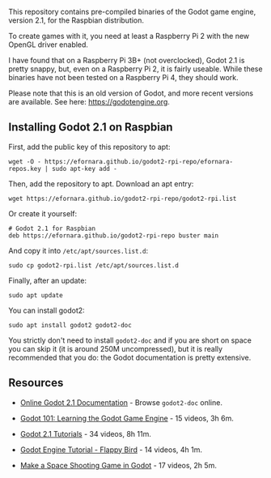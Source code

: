 This repository contains pre-compiled binaries of the Godot game engine,
version 2.1, for the Raspbian distribution.

To create games with it, you need at least a Raspberry Pi 2 with the new
OpenGL driver enabled.

I have found that on a Raspberry Pi 3B+ (not overclocked), Godot 2.1 is pretty
snappy, but, even on a Raspberry Pi 2, it is fairly useable.  While these
binaries have not been tested on a Raspberry Pi 4, they should work.

Please note that this is an old version of Godot, and more recent versions are
available. See here: <https://godotengine.org>.

## Installing Godot 2.1 on Raspbian

First, add the public key of this repository to apt:

    wget -O - https://efornara.github.io/godot2-rpi-repo/efornara-repos.key | sudo apt-key add -

Then, add the repository to apt. Download an apt entry:

    wget https://efornara.github.io/godot2-rpi-repo/godot2-rpi.list

Or create it yourself:

	# Godot 2.1 for Raspbian
    deb https://efornara.github.io/godot2-rpi-repo buster main

And copy it into `/etc/apt/sources.list.d`:

    sudo cp godot2-rpi.list /etc/apt/sources.list.d

Finally, after an update:

    sudo apt update

You can install godot2:

    sudo apt install godot2 godot2-doc

You strictly don't need to install `godot2-doc` and if you are short on space
you can skip it (it is around 250M uncompressed), but it is really recommended
that you do: the Godot documentation is pretty extensive.

## Resources

- [Online Godot 2.1 Documentation](https://docs.godotengine.org/en/2.1/learning/step_by_step/index.html) -
  Browse `godot2-doc` online.

- [Godot 101: Learning the Godot Game Engine](https://www.youtube.com/playlist?list=PLsk-HSGFjnaFISfGRTXxp65FXOa9UkYc5) -
  15 videos, 3h 6m.

- [Godot 2.1 Tutorials](https://www.youtube.com/playlist?list=PLhqJJNjsQ7KEr_YlibZ3SBuzfw9xwGduK) -
  34 videos, 8h 11m.

- [Godot Engine Tutorial - Flappy Bird](https://www.youtube.com/playlist?list=PLv3l-oZCXaql20IlPe7gfBEzomnPSLekY) -
  14 videos, 4h 1m.

- [Make a Space Shooting Game in Godot](https://www.youtube.com/playlist?list=PLv3l-oZCXaqkUEqrLsKJIAhAxK_Im6Qew) -
  17 videos, 2h 5m.
